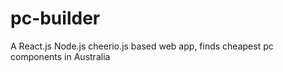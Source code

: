 # pc-builder
A React.js Node.js cheerio.js based web app, finds cheapest pc components in Australia
